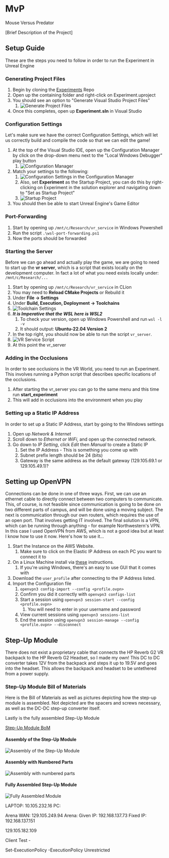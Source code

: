 # MvP
Mouse Versus Predator

[Brief Description of the Project]

## Setup Guide
These are the steps you need to follow in order to run the Experiment in Unreal Engine

### Generating Project Files
1. Begin by cloning the [Experiments](https://github.com/germanespinosa/Experiment) Repo
2. Open up the containing folder and right-click on Experiment.uproject
3. You should see an option to "Generate Visual Studio Project Files"
   1. ![Generate Project Files](images/genproj.png)
4. Once this completes, open up **Experiment.sln** in Visual Studio 

### Configuration Settings
Let's make sure we have the correct Configuration Settings, which will let us correctly 
build and compile the code so that we can edit the game!
1. At the top of the Visual Studio IDE, open up the Configuration Manager by click on the drop-down menu
next to the "Local Windows Debugger" play button
   1. ![Configuration Manager](images/configmanager.png)
2. Match your settings to the following:
   1. ![Configuration Settings in the Configuration Manager](images/configsettings.png)
   2. Also, set **Experiment** as the Startup Project, you can do this by right-clicking on Experiment 
   in the solution explorer and navigating down to "Set as Startup Project"
   3. ![Startup Project](images/startupproj.png)
3. You should then be able to start Unreal Engine's Game Editor


### Port-Forwarding
1. Start by opening up `/mnt/c/Research/vr_service` in Windows Powershell 
2. Run the script `.\wsl-port-forwarding.ps1`
3. Now the ports should be forwarded

### Starting the Server
Before we can go ahead and actually play the game, we are going to need to start up the **vr server**,
which is a script that exists locally on the development computer. In fact a lot of what you need
exists locally under: `/mnt/c/Research/...`

1. Start by opening up `/mnt/c/Research/vr_service` in CLion
2. You may need to **Reload CMake Projects** or Rebuild it
3. Under **File -> Settings**
4. Under **Build, Execution, Deployment -> Toolchains**
5. ![Toolchain Settings](images/clionbed.png)
6. ***It is Imperative that the WSL here is WSL2*** 
   1. To check your version, open up Windows Powershell and run `wsl -l -v`
   2. It should output: **Ubuntu-22.04 Version 2**
7. In the top right, you should now be able to run the script `vr_server`. 
8. ![VR Service Script](images/vrsrvscript.png)
9. At this point the vr_server 

### Adding in the Occlusions
In order to see occlusions in the VR World, you need to run an Experiment. This involves running a Python
script that describes specific locations of the occlusions. 
1. After starting the vr_server you can go to the same menu and this time run **start_experiment**
2. This will add in occlusions into the environment when you play

### Setting up a Static IP Address
In order to set up a Static IP Address, start by going to the Windows settings
1. Open up _Network & Internet_
2. Scroll down to _Ethernet or WiFi_, and open up the connected network. 
3. Go down to _IP Setting_, click _Edit_ then _Manual_ to create a Static IP
   1. Set the IP Address - This is something you come up with
   2. Subnet prefix length should be 24 (bits)
   3. Gateway is the same address as the default gateway (129.105.69.1 or 129.105.49.1)?

## Setting up OpenVPN
Connections can be done in one of three ways. First, we can use an ethernet cable to directly connect between two computers to communicate.
This, of course, is not feasible since communication is going to be done on two different parts of campus, and will be done using a moving subject.
The next is communication through our own routers, which requires the use of an open port. That involves getting IT involved. The final solution is a VPN, 
which can be running through anything - for example Northwestern's VPN. In this case I used OpenVPN from AWS, which is not a good idea but at least I know how to use it now.
Here's how to use it...
1. Start the Instance on the AWS Website.
   1. Make sure to click on the Elastic IP Address on each PC you want to connect it to
2. On a Linux Machine install via [these](https://openvpn.net/openvpn-client-for-linux/) instructions. 
   1. If you're using Windows, there's an easy to use GUI that it comes with
3. Download the `user_profile` after connecting to the IP Address listed.
4. Import the Configuration file
   1. `openvpn3 config-import --config <profile.ovpn>`
   2. Confirm you did it correctly with `openvpn3 configs-list`
   3. Start a session using `openvpn3 session-start --config <profile.ovpn>`
      1. You will need to enter in your username and password
   4. View current sessions using `openvpn3 sessions-list`
   5. End the session using `openvpn3 session-manage --config <profile.ovpn> --disconnect`

## Step-Up Module
There does not exist a proprietary cable that connects the HP Reverb G2 VR backpack to the HP Reverb G2 Headset, so I made my own! This DC to DC converter takes 12V from the backpack and steps it up to 19.5V and goes into the headset. This allows the backpack and headset to be untethered from a power supply. 

### Step-Up Module Bill of Materials
Here is the Bill of Materials as well as pictures depicting how the step-up module is assembled. Not depicted are the spacers and screws necessary, as well as the DC-DC step-up converter itself. 

Lastly is the fully assembled Step-Up Module

[Step-Up Module BoM](https://docs.google.com/spreadsheets/d/1b9FdkY2aQWLmUtxk2oAGR2HAnpVTHtHQpYreBFGOhEA/edit?usp=sharing)

#### Assembly of the Step-Up Module
![Assembly of the Step-Up Module](images/assembly_1.jpg)

#### Assembly with Numbered Parts
![Assembly with numbered parts](images/assembly_2.jpg)

#### Fully Assembled Step-Up Module
![Fully Assembled Module](images/full_assembly.jpg)

LAPTOP: 10.105.232.16
PC: 

Arena WAN: 129.105.249.94
Arena: Given IP: 192.168.137.73
Fixed IP: 192.168.137.151

129.105.182.109

Client Test - 

Set-ExecutionPolicy -ExecutionPolicy Unrestricted